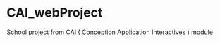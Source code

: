 CAI_webProject
==============

School project from CAI  ( Conception Application Interactives ) module
